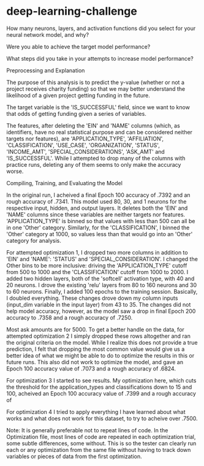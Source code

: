 # deep-learning-challenge



How many neurons, layers, and activation functions did you select for your neural network model, and why?

Were you able to achieve the target model performance?

What steps did you take in your attempts to increase model performance?

Preprocessing and Explanation 

The purpose of this analysis is to predict the y-value (whether or not a project receives charity funding) so that we may better understand the likelihood of a given project getting funding in the future. 

The target variable is the 'IS_SUCCESSFUL' field, since we want to know that odds of getting funding given a series of variables. 

The features, after deleting the 'EIN' and 'NAME' columns (which, as identifiers, have no real statistical purpose and can be considered neither targets nor features), are 'APPLICATION_TYPE', 'AFFILIATION',	'CLASSIFICATION', 'USE_CASE',	'ORGANIZATION',	'STATUS',	'INCOME_AMT',	'SPECIAL_CONSIDERATIONS',	'ASK_AMT'	and 'IS_SUCCESSFUL'. While I attempted to drop many of the columns with practice runs, deleting any of them seems to only make the accuracy worse. 

Compiling, Training, and Evaluating the Model

In the original run, I acheived a final Epoch 100 accuracy of .7392 and an rough accuracy of .7341. This model used 80, 30, and 1 neurons for the respective input, hidden, and output layers. It deletes both the 'EIN' and 'NAME' columns since these variables are neither targets nor features. 'APPLICATION_TYPE' is binned so that values with less than 500 can all be in one 'Other' category. Similarly, for the 'CLASSIFICATION', I binned the 'Other' category at 1000, so values less than that would go into an 'Other' category for analysis. 

For attempted optimization 1, I dropped two more columns in addition to 'EIN' and 'NAME': 'STATUS' and 'SPECIAL_CONSIDERATION'. I changed the Other bins to be more inclusive: driving the 'APPLICATION_TYPE' cutoff from 500 to 1000 and the 'CLASSIFICATION' cutoff from 1000 to 2000. I added two hidden layers, both of the 'softcell' activation type, with 40 and 20 neurons. I drove the existing 'relu' layers from 80 to 160 neurons and 30 to 60 neurons. Finally, I added 100 epochs to the training session. Basically, I doubled everything. These changes drove down my column inputs (input_dim variable in the input layer) from 43 to 35. The changes did not help model accuracy, however, as the model saw a drop in final Epoch 200 accuracy to .7358 and a rough accuracy of .7250. 

Most ask amounts are for 5000. To get a better handle on the data, for attempted optimization 2 I simply dropped these rows altogether and ran the original criteria on the model. While I realize this does not provide a true prediction, I felt that dropping the most common value would give us a better idea of what we might be able to do to optimize the results in this or future runs. This also did not work to optimize the model, and gave an Epoch 100 accuracy value of .7073 and a rough accuracy of .6824.

For optimization 3 I started to see results. My optimization here, which cuts the threshold for the application_types and classifications down to 15 and 100, acheived an Epoch 100 accuracy value of .7399 and a rough accuracy of 

For optimization 4 I tried to apply everything I have learned about what works and what does not work for this dataset, to try to acheive over .7500. 

Note: It is generally preferable not to repeat lines of code. In the Optimization file, most lines of code are repeated in each optimization trial, some subtle differences, some without. This is so the tester can clearly run each or any optimization from the same file without having to track down variables or pieces of data from the first optimization. 
